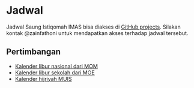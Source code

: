 # Jadwal

Jadwal Saung Istiqomah IMAS bisa diakses di
[GitHub projects](https://github.com/orgs/imas-sg/projects/1). Silakan kontak
@zainfathoni untuk mendapatkan akses terhadap jadwal tersebut.

## Pertimbangan

- [Kalender libur nasional dari MOM](https://www.mom.gov.sg/employment-practices/public-holidays)
- [Kalender libur sekolah dari MOE](https://www.moe.gov.sg/calendar)
- [Kalender hijriyah MUIS](https://www.muis.gov.sg/Media/Islamic-Calendar)
